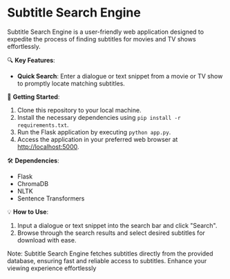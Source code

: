 # Subtitle Search Engine

Subtitle Search Engine is a user-friendly web application designed to expedite the process of finding subtitles for movies and TV shows effortlessly.

🔍 **Key Features**:
- **Quick Search**: Enter a dialogue or text snippet from a movie or TV show to promptly locate matching subtitles.

🚀 **Getting Started**:
1. Clone this repository to your local machine.
2. Install the necessary dependencies using `pip install -r requirements.txt`.
3. Run the Flask application by executing `python app.py`.
4. Access the application in your preferred web browser at [http://localhost:5000](http://localhost:5000).

🛠️ **Dependencies**:
- Flask
- ChromaDB
- NLTK
- Sentence Transformers

💡 **How to Use**:
1. Input a dialogue or text snippet into the search bar and click "Search".
2. Browse through the search results and select desired subtitles for download with ease.

Note: Subtitle Search Engine fetches subtitles directly from the provided database, ensuring fast and reliable access to subtitles. Enhance your viewing experience effortlessly
